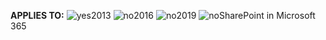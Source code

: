 **APPLIES TO:** ![yes](../media/yes.png)2013 ![no](../media/no.png)2016 ![no](../media/no.png)2019 ![no](../media/no.png)SharePoint in Microsoft 365
